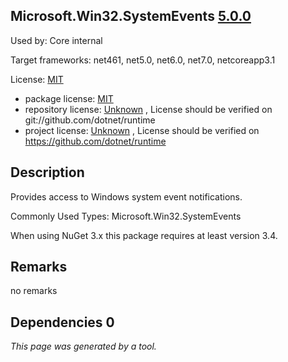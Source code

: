 Microsoft.Win32.SystemEvents [5.0.0](https://www.nuget.org/packages/Microsoft.Win32.SystemEvents/5.0.0)
--------------------

Used by: Core internal

Target frameworks: net461, net5.0, net6.0, net7.0, netcoreapp3.1

License: [MIT](../../../../licenses/mit) 

- package license: [MIT](https://licenses.nuget.org/MIT) 
- repository license: [Unknown](git://github.com/dotnet/runtime) , License should be verified on git://github.com/dotnet/runtime
- project license: [Unknown](https://github.com/dotnet/runtime) , License should be verified on https://github.com/dotnet/runtime

Description
-----------
Provides access to Windows system event notifications.

Commonly Used Types:
Microsoft.Win32.SystemEvents
 
When using NuGet 3.x this package requires at least version 3.4.

Remarks
-----------
no remarks


Dependencies 0
-----------


*This page was generated by a tool.*